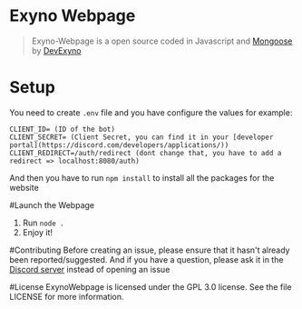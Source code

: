 # Exyno Webpage
> Exyno-Webpage is a open source coded in Javascript and [Mongoose](https://mongoosejs.com/docs/api.html) by [DevExyno](https://github.com/DevExyno/)

# Setup
You need to create `.env` file and you have configure the values for example:
```
CLIENT_ID= (ID of the bot)
CLIENT_SECRET= (Client Secret, you can find it in your [developer portal](https://discord.com/developers/applications/))
CLIENT_REDIRECT=/auth/redirect (dont change that, you have to add a redirect => localhost:8080/auth)

```
And then you have to run `npm install` to install all the packages for the website 

#Launch the Webpage

1. Run `node .`
2. Enjoy it!

#Contributing
Before creating an issue, please ensure that it hasn't already been reported/suggested. And if you have a question, please ask it in the [Discord server](https://discord.gg/bknyd5q) instead of opening an issue

#License
ExynoWebpage is licensed under the GPL 3.0 license. See the file LICENSE for more information.
